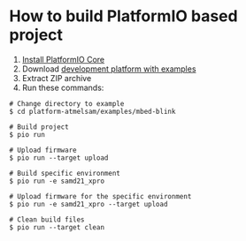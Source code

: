 How to build PlatformIO based project
=====================================

1. [Install PlatformIO Core](http://docs.platformio.org/page/core.html)
2. Download [development platform with examples](https://github.com/platformio/platform-atmelsam/archive/develop.zip)
3. Extract ZIP archive
4. Run these commands:

```shell
# Change directory to example
$ cd platform-atmelsam/examples/mbed-blink

# Build project
$ pio run

# Upload firmware
$ pio run --target upload

# Build specific environment
$ pio run -e samd21_xpro

# Upload firmware for the specific environment
$ pio run -e samd21_xpro --target upload

# Clean build files
$ pio run --target clean
```
